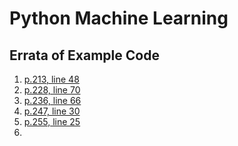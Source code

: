 Python Machine Learning
=======================

## Errata of Example Code
1. [p.213, line 48](https://github.com/likelion-donghun/shinsegye/blob/master/ensemble_total.py)
2. [p.228, line 70](https://github.com/likelion-donghun/shinsegye/blob/master/bagging.py)
3. [p.236, line 66](https://github.com/likelion-donghun/shinsegye/blob/master/adaboost.py)
4. [p.247, line 30](https://github.com/likelion-donghun/shinsegye/blob/master/bag_of_words.py)
5. [p.255, line 25](https://github.com/likelion-donghun/shinsegye/commit/aa1de00a77e616a303017573231f57387d979a61)
6.



